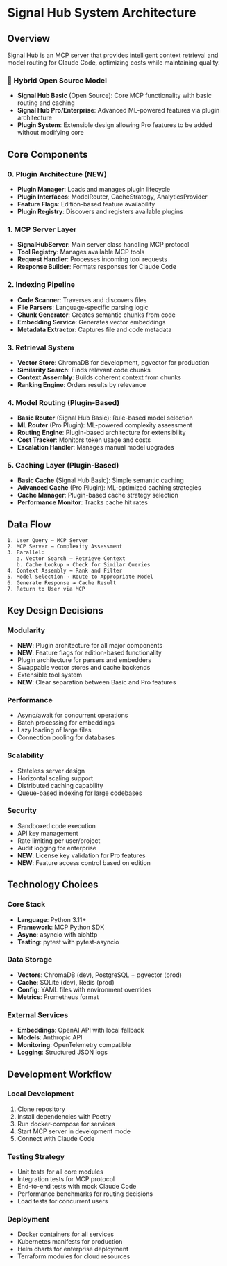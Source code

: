 # Signal Hub System Architecture

## Overview
Signal Hub is an MCP server that provides intelligent context retrieval and model routing for Claude Code, optimizing costs while maintaining quality.

### 🎯 Hybrid Open Source Model
- **Signal Hub Basic** (Open Source): Core MCP functionality with basic routing and caching
- **Signal Hub Pro/Enterprise**: Advanced ML-powered features via plugin architecture
- **Plugin System**: Extensible design allowing Pro features to be added without modifying core

## Core Components

### 0. Plugin Architecture (NEW)
- **Plugin Manager**: Loads and manages plugin lifecycle
- **Plugin Interfaces**: ModelRouter, CacheStrategy, AnalyticsProvider
- **Feature Flags**: Edition-based feature availability
- **Plugin Registry**: Discovers and registers available plugins

### 1. MCP Server Layer
- **SignalHubServer**: Main server class handling MCP protocol
- **Tool Registry**: Manages available MCP tools
- **Request Handler**: Processes incoming tool requests
- **Response Builder**: Formats responses for Claude Code

### 2. Indexing Pipeline
- **Code Scanner**: Traverses and discovers files
- **File Parsers**: Language-specific parsing logic
- **Chunk Generator**: Creates semantic chunks from code
- **Embedding Service**: Generates vector embeddings
- **Metadata Extractor**: Captures file and code metadata

### 3. Retrieval System
- **Vector Store**: ChromaDB for development, pgvector for production
- **Similarity Search**: Finds relevant code chunks
- **Context Assembly**: Builds coherent context from chunks
- **Ranking Engine**: Orders results by relevance

### 4. Model Routing (Plugin-Based)
- **Basic Router** (Signal Hub Basic): Rule-based model selection
- **ML Router** (Pro Plugin): ML-powered complexity assessment
- **Routing Engine**: Plugin-based architecture for extensibility
- **Cost Tracker**: Monitors token usage and costs
- **Escalation Handler**: Manages manual model upgrades

### 5. Caching Layer (Plugin-Based)
- **Basic Cache** (Signal Hub Basic): Simple semantic caching
- **Advanced Cache** (Pro Plugin): ML-optimized caching strategies
- **Cache Manager**: Plugin-based cache strategy selection
- **Performance Monitor**: Tracks cache hit rates

## Data Flow

```
1. User Query → MCP Server
2. MCP Server → Complexity Assessment
3. Parallel:
   a. Vector Search → Retrieve Context
   b. Cache Lookup → Check for Similar Queries
4. Context Assembly → Rank and Filter
5. Model Selection → Route to Appropriate Model
6. Generate Response → Cache Result
7. Return to User via MCP
```

## Key Design Decisions

### Modularity
- **NEW**: Plugin architecture for all major components
- **NEW**: Feature flags for edition-based functionality
- Plugin architecture for parsers and embedders
- Swappable vector stores and cache backends
- Extensible tool system
- **NEW**: Clear separation between Basic and Pro features

### Performance
- Async/await for concurrent operations
- Batch processing for embeddings
- Lazy loading of large files
- Connection pooling for databases

### Scalability
- Stateless server design
- Horizontal scaling support
- Distributed caching capability
- Queue-based indexing for large codebases

### Security
- Sandboxed code execution
- API key management
- Rate limiting per user/project
- Audit logging for enterprise
- **NEW**: License key validation for Pro features
- **NEW**: Feature access control based on edition

## Technology Choices

### Core Stack
- **Language**: Python 3.11+
- **Framework**: MCP Python SDK
- **Async**: asyncio with aiohttp
- **Testing**: pytest with pytest-asyncio

### Data Storage
- **Vectors**: ChromaDB (dev), PostgreSQL + pgvector (prod)
- **Cache**: SQLite (dev), Redis (prod)
- **Config**: YAML files with environment overrides
- **Metrics**: Prometheus format

### External Services
- **Embeddings**: OpenAI API with local fallback
- **Models**: Anthropic API
- **Monitoring**: OpenTelemetry compatible
- **Logging**: Structured JSON logs

## Development Workflow

### Local Development
1. Clone repository
2. Install dependencies with Poetry
3. Run docker-compose for services
4. Start MCP server in development mode
5. Connect with Claude Code

### Testing Strategy
- Unit tests for all core modules
- Integration tests for MCP protocol
- End-to-end tests with mock Claude Code
- Performance benchmarks for routing decisions
- Load tests for concurrent users

### Deployment
- Docker containers for all services
- Kubernetes manifests for production
- Helm charts for enterprise deployment
- Terraform modules for cloud resources